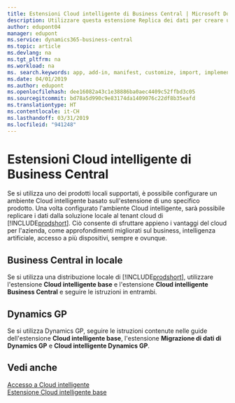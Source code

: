 ```yaml
---
title: Estensioni Cloud intelligente di Business Central | Microsoft Docs
description: Utilizzare questa estensione Replica dei dati per creare una copia dei dati nel cloud in modo da connettersi a Cloud intelligente.
author: edupont04
manager: edupont
ms.service: dynamics365-business-central
ms.topic: article
ms.devlang: na
ms.tgt_pltfrm: na
ms.workload: na
ms. search.keywords: app, add-in, manifest, customize, import, implement
ms.date: 04/01/2019
ms.author: edupont
ms.openlocfilehash: dee16082a43c1e38886ba0aec4409c52ffbd3c05
ms.sourcegitcommit: bd78a5d990c9e83174da1409076c22df8b35eafd
ms.translationtype: HT
ms.contentlocale: it-CH
ms.lasthandoff: 03/31/2019
ms.locfileid: "941248"
---
```

# <a name="business-central-intelligent-cloud-extensions"></a>Estensioni Cloud intelligente di Business Central

Se si utilizza uno dei prodotti locali supportati, è possibile configurare un ambiente Cloud intelligente basato sull'estensione di uno specifico prodotto. Una volta configurato l'ambiente Cloud intelligente, sarà possibile replicare i dati dalla soluzione locale al tenant cloud di [!INCLUDE[prodshort](includes/prodshort.md)]. Ciò consente di sfruttare appieno i vantaggi del cloud per l'azienda, come approfondimenti migliorati sul business, intelligenza artificiale, accesso a più dispositivi, sempre e ovunque.  

## <a name="business-central-on-premises"></a>Business Central in locale
Se si utilizza una distribuzione locale di [!INCLUDE[prodshort](includes/prodshort.md)], utilizzare l'estensione **Cloud intelligente base** e l'estensione **Cloud intelligente Business Central** e seguire le istruzioni in entrambi.  

## <a name="dynamics-gp"></a>Dynamics GP
Se si utilizza Dynamics GP, seguire le istruzioni contenute nelle guide dell'estensione **Cloud intelligente base**, l'estensione **Migrazione di dati di Dynamics GP** e **Cloud intelligente Dynamics GP**.  

## <a name="see-also"></a>Vedi anche

[Accesso a Cloud intelligente](about-intelligent-cloud.md)  
[Estensione Cloud intelligente base](ui-extensions-intelligent-cloud.md)  
